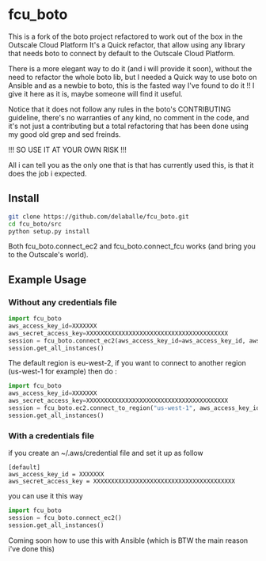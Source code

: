# fcu_boto
This is a fork of the boto project refactored to work out of the box in the Outscale Cloud Platform
It's a Quick refactor, that allow using any library that needs boto to connect by default to the Outscale Cloud Platform.

There is a more elegant way to do it (and i will provide it soon), without the need to refactor the whole boto lib,
but I needed a Quick way to use boto on Ansible and as a newbie to boto, this is the fasted way I've found to do it !!
I give it here as it is, maybe someone will find it useful.

Notice that it does not follow any rules in the boto's CONTRIBUTING guideline, there's no warranties of any kind, no comment in the code, and
it's not just a contributing but a total refactoring that has been done using my good old grep and sed freinds.

!!! SO USE IT AT YOUR OWN RISK !!!

All i can tell you as the only one that is that has currently used this, is that it does the job i expected.


## Install
```bash
git clone https://github.com/delaballe/fcu_boto.git
cd fcu_boto/src
python setup.py install
```

Both fcu_boto.connect_ec2 and fcu_boto.connect_fcu works (and bring you to the Outscale's world).


## Example Usage

### Without any credentials file


```python
import fcu_boto
aws_access_key_id=XXXXXXX
aws_secret_access_key=XXXXXXXXXXXXXXXXXXXXXXXXXXXXXXXXXXXXXXXX
session = fcu_boto.connect_ec2(aws_access_key_id=aws_access_key_id, aws_secret_access_key=aws_secret_access_key)
session.get_all_instances()
```

The default region is eu-west-2, if you want to connect to another region (us-west-1 for example) then do :

```python
import fcu_boto
aws_access_key_id=XXXXXXX
aws_secret_access_key=XXXXXXXXXXXXXXXXXXXXXXXXXXXXXXXXXXXXXXXX
session = fcu_boto.ec2.connect_to_region("us-west-1", aws_access_key_id=aws_access_key_id, aws_secret_access_key=aws_secret_access_key)
session.get_all_instances()
```

### With a credentials file

if you create an ~/.aws/credential file and set it up as follow

```config
[default]
aws_access_key_id = XXXXXXX
aws_secret_access_key = XXXXXXXXXXXXXXXXXXXXXXXXXXXXXXXXXXXXXXXX
```

you can use it this way

```python
import fcu_boto
session = fcu_boto.connect_ec2()
session.get_all_instances()
```

Coming soon how to use this with Ansible (which is BTW the main reason i've done this)
